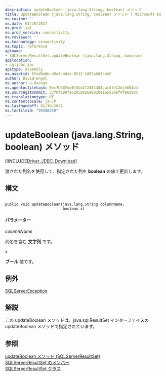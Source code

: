 ```yaml
---
description: updateBoolean (java.lang.String, boolean) メソッド
title: updateBoolean (java.lang.String, boolean) メソッド | Microsoft Docs
ms.custom: ''
ms.date: 01/19/2017
ms.prod: sql
ms.prod_service: connectivity
ms.reviewer: ''
ms.technology: connectivity
ms.topic: reference
apiname:
- SQLServerResultSet.updateBoolean (java.lang.String, boolean)
apilocation:
- sqljdbc.jar
apitype: Assembly
ms.assetid: 5fed9ebb-d9a3-4d1a-9212-1057a603c4e5
author: David-Engel
ms.author: v-daenge
ms.openlocfilehash: 8ec7b607dd0f5bd1f2484304cac57e12dc5683dd
ms.sourcegitcommit: 33f0f190f962059826e002be165a2bef4f9e350c
ms.translationtype: HT
ms.contentlocale: ja-JP
ms.lasthandoff: 01/30/2021
ms.locfileid: "99188358"
---
```

# <a name="updateboolean-method-javalangstring-boolean"></a>updateBoolean (java.lang.String, boolean) メソッド
[!INCLUDE[Driver_JDBC_Download](../../../includes/driver_jdbc_download.md)]

  渡された列名を使用して、指定された列を **boolean** の値で更新します。  
  
## <a name="syntax"></a>構文  
  
```  
  
public void updateBoolean(java.lang.String columnName,  
                          boolean x)  
```  
  
#### <a name="parameters"></a>パラメーター  
 *columnName*  
  
 列名を含む **文字列** です。  
  
 *x*  
  
 **ブール** 値です。  
  
## <a name="exceptions"></a>例外  
 [SQLServerException](../../../connect/jdbc/reference/sqlserverexception-class.md)  
  
## <a name="remarks"></a>解説  
 この updateBoolean メソッドは、java.sql.ResultSet インターフェイスの updateBoolean メソッドで指定されています。  
  
## <a name="see-also"></a>参照  
 [updateBoolean メソッド &#40;SQLServerResultSet&#41;](../../../connect/jdbc/reference/updateboolean-method-sqlserverresultset.md)   
 [SQLServerResultSet のメンバー](../../../connect/jdbc/reference/sqlserverresultset-members.md)   
 [SQLServerResultSet クラス](../../../connect/jdbc/reference/sqlserverresultset-class.md)  
  
  
